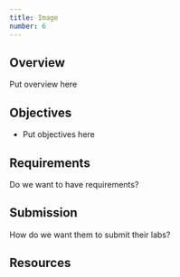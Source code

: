 ```yaml
---
title: Image
number: 6
---
```



## Overview

Put overview here

## Objectives

- Put objectives here

## Requirements

Do we want to have requirements?

## Submission

How do we want them to submit their labs?


## Resources


